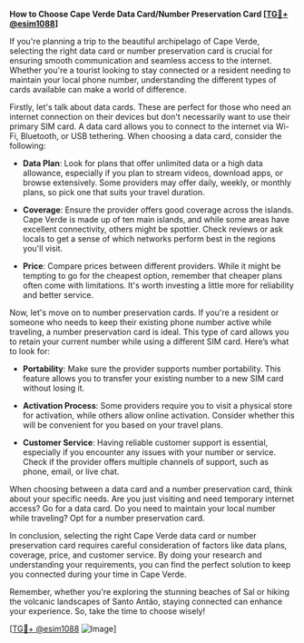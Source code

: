 **How to Choose Cape Verde Data Card/Number Preservation Card [[TG💪+ @esim1088](https://t.me/s/esim1088)]**

If you're planning a trip to the beautiful archipelago of Cape Verde, selecting the right data card or number preservation card is crucial for ensuring smooth communication and seamless access to the internet. Whether you're a tourist looking to stay connected or a resident needing to maintain your local phone number, understanding the different types of cards available can make a world of difference.

Firstly, let's talk about data cards. These are perfect for those who need an internet connection on their devices but don't necessarily want to use their primary SIM card. A data card allows you to connect to the internet via Wi-Fi, Bluetooth, or USB tethering. When choosing a data card, consider the following:

- **Data Plan**: Look for plans that offer unlimited data or a high data allowance, especially if you plan to stream videos, download apps, or browse extensively. Some providers may offer daily, weekly, or monthly plans, so pick one that suits your travel duration.
  
- **Coverage**: Ensure the provider offers good coverage across the islands. Cape Verde is made up of ten main islands, and while some areas have excellent connectivity, others might be spottier. Check reviews or ask locals to get a sense of which networks perform best in the regions you'll visit.

- **Price**: Compare prices between different providers. While it might be tempting to go for the cheapest option, remember that cheaper plans often come with limitations. It's worth investing a little more for reliability and better service.

Now, let's move on to number preservation cards. If you're a resident or someone who needs to keep their existing phone number active while traveling, a number preservation card is ideal. This type of card allows you to retain your current number while using a different SIM card. Here’s what to look for:

- **Portability**: Make sure the provider supports number portability. This feature allows you to transfer your existing number to a new SIM card without losing it.

- **Activation Process**: Some providers require you to visit a physical store for activation, while others allow online activation. Consider whether this will be convenient for you based on your travel plans.

- **Customer Service**: Having reliable customer support is essential, especially if you encounter any issues with your number or service. Check if the provider offers multiple channels of support, such as phone, email, or live chat.

When choosing between a data card and a number preservation card, think about your specific needs. Are you just visiting and need temporary internet access? Go for a data card. Do you need to maintain your local number while traveling? Opt for a number preservation card.

In conclusion, selecting the right Cape Verde data card or number preservation card requires careful consideration of factors like data plans, coverage, price, and customer service. By doing your research and understanding your requirements, you can find the perfect solution to keep you connected during your time in Cape Verde. 

Remember, whether you're exploring the stunning beaches of Sal or hiking the volcanic landscapes of Santo Antão, staying connected can enhance your experience. So, take the time to choose wisely!

[[TG💪+ @esim1088](https://t.me/s/esim1088) ![Image](https://i.postimg.cc/Y0z9fWf4/image.png)]